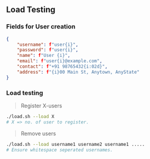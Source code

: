 ## Load Testing

### Fields for User creation

```json
{
    "username": f"user{i}",
    "password": f"user{i}",
    "name": f"User {i}",
    "email": f"user{i}@example.com",
    "contact": f"+91 98765432{i:02d}",
    "address": f"{i}00 Main St, Anytown, AnyState"
}
```

### Load testing

> Register X-users

```sh
./load.sh --load X
# X => no. of user to register.
```

> Remove users

```sh
./load.sh --load username1 username2 username1 .....
# Ensure whitespace seperated usernames.
```